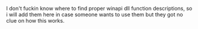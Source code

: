I don't fuckin know where to find proper winapi dll function descriptions, so i will add them here in case someone wants to use them but they got no clue on how this works.
